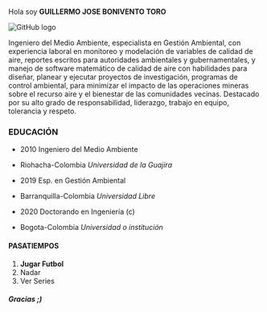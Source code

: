 Hola soy **GUILLERMO JOSE BONIVENTO TORO**

![GitHub logo](/imagenes/Guillermo_B.jpg)

Ingeniero del Medio Ambiente, especialista en Gestión Ambiental, con experiencia laboral en monitoreo y modelación de variables de calidad de aire, 
reportes escritos para autoridades ambientales y gubernamentales, y manejo de software matemático de calidad de aire con habilidades para diseñar, 
planear y ejecutar proyectos de investigación, programas de control ambiental, para minimizar el impacto de las operaciones mineras sobre el recurso aire y 
el bienestar de las comunidades vecinas. Destacado por su alto grado de responsabilidad, liderazgo, trabajo en equipo, tolerancia y respeto. 

### EDUCACIÓN

* 2010                     Ingeniero del Medio Ambiente
* Riohacha-Colombia        *Universidad de la Guajira*

* 2019                     Esp. en Gestión Ambiental
* Barranquilla-Colombia    *Universidad Libre*

* 2020                     Doctorando en Ingeniería (c)
* Bogota-Colombia          *Universidad o institución*

#### PASATIEMPOS

1. **Jugar Futbol**
2. Nadar
3. Ver Series


##### Gracias ;)
